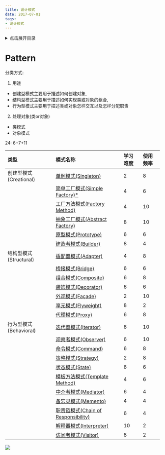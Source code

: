 ```yaml
---
title: 设计模式
date: 2017-07-01
tags:
- 设计模式
---
```

<details>
<summary>点击展开目录</summary>
<!-- TOC -->

- [Pattern](#pattern)

<!-- /TOC -->
</details>

# Pattern

分类方式:

1. 用途
* 创建型模式主要用于描述如何创建对象,
* 结构型模式主要用于描述如何实现类或对象的组合,
* 行为型模式主要用于描述类或对象怎样交互以及怎样分配职责
2. 处理对象(类or对象)
* 类模式
* 对象模式

24: 6+7+11

| 类型                   | 模式名称                                                     | 学习难度 | 使用频率 |
| :--------------------- | :----------------------------------------------------------- | :------- | :------- |
| 创建型模式(Creational) | [单例模式(Singleton)](./01.Creational/04.单例模式.md)        | 2        | 8        |
|                        | [简单工厂模式(Simple Factory)*](./01.Creational/01.简单工厂模式.md) | 4        | 6        |
|                        | [工厂方法模式(Factory Method)](./01.Creational/02.工厂方法模式.md) | 4        | 10       |
|                        | [抽象工厂模式(Abstract Factory)](./01.Creational/03.抽象工厂模式.md) | 8        | 10       |
|                        | [原型模式(Prototype)](./01.Creational/05.原型模式.md)        | 6        | 6        |
|                        | [建造者模式(Builder)](./01.Creational/06.建造者模式.md)      | 8        | 4        |
| 结构型模式(Structural) | [适配器模式(Adapter)](./02.Structural/适配器模式.md)         | 4        | 8        |
|                        | [桥接模式(Bridge)](./02.Structural/桥接模式.md)              | 6        | 6        |
|                        | [组合模式(Composite)](./02.Structural/组合模式.md)           | 6        | 8        |
|                        | [装饰模式(Decorator)](./02.Structural/装饰模式.md)           | 6        | 6        |
|                        | [外观模式(Façade)](./02.Structural/外观模式.md)              | 2        | 10       |
|                        | [享元模式(Flyweight)](./02.Structural/享元模式.md)           | 8        | 2        |
|                        | [代理模式(Proxy)](./02.Structural/代理模式.md)               | 6        | 8        |
| 行为型模式(Behavioral) | [迭代器模式(Iterator)](./03.Behavioral/01.迭代器模式.md)     | 6        | 10       |
|                        | [观察者模式(Observer)](./03.Behavioral/02.观察者模式.md)     | 6        | 10       |
|                        | [命令模式(Command)](./03.Behavioral/03.命令模式.md)          | 6        | 8        |
|                        | [策略模式(Strategy)](./03.Behavioral/04.策略模式.md)         | 2        | 8        |
|                        | [状态模式(State)](./03.Behavioral/05状态模式.md)             | 6        | 6        |
|                        | [模板方法模式(Template Method)](./03.Behavioral/06.模板方法模式.md) | 4        | 6        |
|                        | [中介者模式(Mediator)](./03.Behavioral/07.中介者模式.md)     | 6        | 4        |
|                        | [备忘录模式(Memento)](./03.Behavioral/08.备忘录模式.md)      | 4        | 4        |
|                        | [职责链模式(Chain of Responsibility)](./03.Behavioral/09.职责链模式.md) | 6        | 4        |
|                        | [解释器模式(Interpreter)](./03.Behavioral/10.解释器模式.md)  | 10       | 2        |
|                        | [访问者模式(Visitor)](./03.Behavioral/11.访问者模式.md)      | 8        | 2        |

[![](https://static.segmentfault.com/v-5b1df2a7/global/img/creativecommons-cc.svg)](https://creativecommons.org/licenses/by-nc-nd/4.0/)
